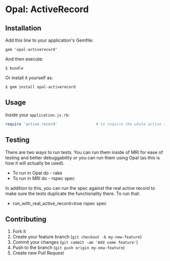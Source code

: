 # Opal: ActiveRecord

## Installation

Add this line to your application's Gemfile:

    gem 'opal-activerecord'

And then execute:

    $ bundle

Or install it yourself as:

    $ gem install opal-activerecord


## Usage

Inside your `application.js.rb`:

```ruby
require 'active_record'                 # to require the whole active record lib
```

## Testing

There are two ways to run tests. You can run them inside of MRI
for ease of testing and better debuggability or you can run them
using Opal (as this is how it will actually be used).

* To run in Opal do - rake
* To run in MRI do - rspec spec

In addition to this, you can run the spec against the real active
record to make sure the tests duplicate the functionality there. To
run that:

* run_with_real_active_record=true rspec spec

## Contributing

1. Fork it
2. Create your feature branch (`git checkout -b my-new-feature`)
3. Commit your changes (`git commit -am 'Add some feature'`)
4. Push to the branch (`git push origin my-new-feature`)
5. Create new Pull Request
